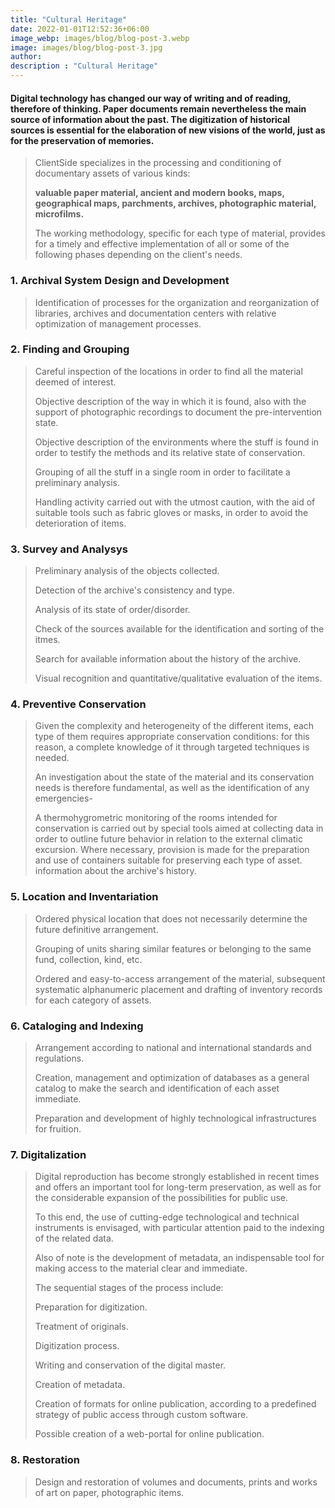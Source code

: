 ```yaml
---
title: "Cultural Heritage"
date: 2022-01-01T12:52:36+06:00
image_webp: images/blog/blog-post-3.webp
image: images/blog/blog-post-3.jpg
author:
description : "Cultural Heritage"
---
```


#### Digital technology has changed our way of writing and of reading, therefore of thinking. Paper documents remain nevertheless the main source of information about the past. The digitization of historical sources is essential for the elaboration of new visions of the world, just as for the preservation of memories.

> ClientSide specializes in the processing and conditioning of documentary assets of various kinds:
> 
> **valuable paper material, ancient and modern books, maps, geographical maps, parchments, archives, photographic material, microfilms.**
> 
> The working methodology, specific for each type of material, provides for a timely and effective implementation of all or some of the following phases depending on the client's needs.

### 1. Archival System Design and Development

> Identification of processes for the organization and reorganization of libraries, archives and documentation centers with relative optimization of management processes.

### 2. Finding and Grouping

> Careful inspection of the locations in order to find all the material deemed of interest.
> 
> Objective description of the way in which it is found, also with the support of photographic recordings to document the pre-intervention state.
> 
> Objective description of the environments where the stuff is found in order to testify the methods and its relative state of conservation.
> 
> Grouping of all the stuff in a single room in order to facilitate a preliminary analysis.
> 
> Handling activity carried out with the utmost caution, with the aid of suitable tools such as fabric gloves or masks, in order to avoid the deterioration of items. 

### 3. Survey and Analysys

> Preliminary analysis of the objects collected.
> 
> Detection of the archive's consistency and type.
> 
> Analysis of its state of order/disorder.
> 
> Check of the sources available for the identification and sorting of the itmes.
> 
> Search for available information about the history of the archive.
> 
> Visual recognition and quantitative/qualitative evaluation of the items.

### 4. Preventive Conservation

> Given the complexity and heterogeneity of the different items, each type of them requires appropriate conservation conditions: for this reason, a complete knowledge of it through targeted techniques is needed.
> 
> An investigation about the state of the material and its conservation needs is therefore fundamental, as well as the identification of any emergencies-
> 
> A thermohygrometric monitoring of the rooms intended for conservation is carried out by special tools aimed at collecting data in order to outline future behavior in relation to the external climatic excursion. Where necessary, provision is made for the preparation and use of containers suitable for preserving each type of asset.
information about the archive's history.

### 5. Location and Inventariation

> Ordered physical location that does not necessarily determine the future definitive arrangement.
> 
> Grouping of units sharing similar features or belonging to the same fund, collection, kind, etc.
> 
> Ordered and easy-to-access arrangement of the material, subsequent systematic alphanumeric placement and drafting of inventory records for each category of assets.

### 6. Cataloging and Indexing

> Arrangement according to national and international standards and regulations.
> 
> Creation, management and optimization of databases as a general catalog to make the search and identification of each asset immediate.
> 
> Preparation and development of highly technological infrastructures for fruition. 

### 7. Digitalization

> Digital reproduction has become strongly established in recent times and offers an important tool for long-term preservation, as well as for the considerable expansion of the possibilities for public use.
> 
> To this end, the use of cutting-edge technological and technical instruments is envisaged, with particular attention paid to the indexing of the related data.
> 
> Also of note is the development of metadata, an indispensable tool for making access to the material clear and immediate.
> 
> The sequential stages of the process include:
> 
> Preparation for digitization.
> 
> Treatment of originals.
> 
> Digitization process.
> 
> Writing and conservation of the digital master.
> 
> Creation of metadata.
> 
> Creation of formats for online publication, according to a predefined strategy of public access through custom software.
> 
> Possible creation of a web-portal for online publication.
    
### 8. Restoration
 
> Design and restoration of volumes and documents, prints and works of art on paper, photographic items.
